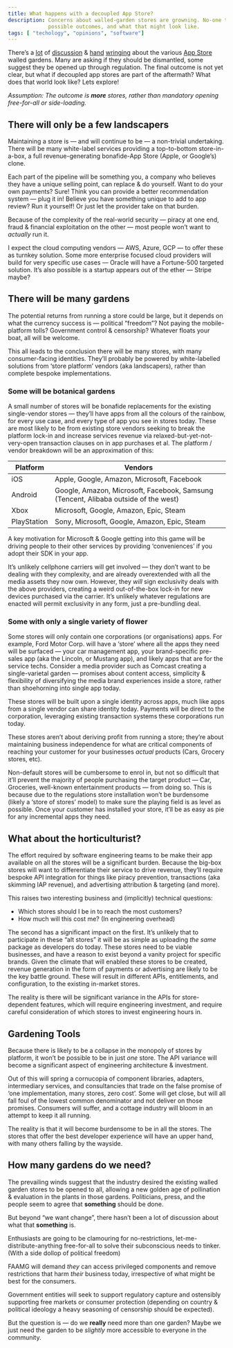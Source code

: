 ```yaml
---
title: What happens with a decoupled App Store?
description: Concerns about walled-garden stores are growning. No-one talks about
             possible outcomes, and what that might look like.
tags: [ "techology", "opinions", "software"]
---
```

There’s a [lot](https://9to5mac.com/2021/03/15/apple-app-store-lobbying-bill/)
of
[discussion](https://www.politico.com/news/2021/03/03/apple-google-app-store-fights-move-to-the-states-473388)
&
[hand](https://www.reuters.com/article/uk-apple-probe-britain/uk-starts-probe-on-apple-over-alleged-app-store-monopoly-idUSKBN2AW136)
[wringing](https://9to5mac.com/2021/03/08/european-antitrust-complaint-critical/)
about the various [App
Store](https://techcrunch.com/2021/02/17/epic-games-takes-its-apple-app-store-fight-to-europe/)
walled gardens. Many are asking if they should be dismantled, some suggest they
be opened up through regulation. The final outcome is not yet clear, but what if
decoupled app stores are part of the aftermath? What does that world look like?
Lets explore!

*Assumption: The outcome is **more** stores, rather than mandatory opening
free-for-all or  side-loading.*
## There will only be a few landscapers
Maintaining a store is — and will continue to be — a non-trivial undertaking.
There will be many white-label services providing a top-to-bottom
store-in-a-box, a full revenue-generating bonafide-App Store (Apple, or
Google’s) clone.

Each part of the pipeline will be something you, a company who believes they
have a unique selling point, can replace & do yourself. Want to do your own
payments? Sure! Think you can provide a better recommendation system — plug it
in! Believe you have something unique to add to app review? Run it yourself! Or
just let the provider take on that burden.

Because of the complexity of the real-world security — piracy at one end, fraud
& financial exploitation on the other — most people won’t want to *actually* run
it.

I expect the cloud computing vendors — AWS, Azure, GCP — to offer these as
turnkey solution. Some more enterprise focused cloud providers will build for
very specific use cases — Oracle will have a Fortune-500 targeted solution. It’s
also possible is a startup appears out of the ether — Stripe maybe?

## There will be many gardens
The potential returns from running a store could be large, but it depends on
what the currency success is — political “freedom”? Not paying the
mobile-platform tolls? Government control & censorship? Whatever floats your
boat, all will be welcome.

This all leads to the conclusion there will be many stores, with many
consumer-facing identities. They’ll probably be powered by white-labelled
solutions from ‘store platform’ vendors (aka landscapers), rather than complete
bespoke implementations.

### Some will be botanical gardens
A small number of stores will be bonafide replacements for the existing
single-vendor stores — they’ll have apps from all the colours of the rainbow,
for every use case, and every type of app you see in stores today. These are
most likely to be from existing store vendors seeking to break the platform
lock-in and increase services revenue via relaxed-but-yet-not-very-open
transaction clauses on in app purchases et al. The platform / vendor breakdown
will be an approximation of this:

| Platform    | Vendors                                                      |
|-------------|--------------------------------------------------------------|
| iOS         | Apple, Google, Amazon, Microsoft, Facebook                   |
| Android     | Google, Amazon, Microsoft, Facebook, Samsung (Tencent, Alibaba outside of the west) |
| Xbox        | Microsoft, Google, Amazon, Epic, Steam                       |
| PlayStation | Sony, Microsoft, Google, Amazon, Epic, Steam                 |

A key motivation for Microsoft & Google getting into this game will be driving
people to their other services by providing ‘conveniences’ if you adopt their
SDK in your app.

It’s unlikely cellphone carriers will get involved — they don’t want to be
dealing with they complexity, and are already overextended with all the media
assets they now own. However, they *will* sign exclusivity deals with the above
providers, creating a weird out-of-the-box lock-in for new devices purchased via
the carrier. It’s unlikely whatever regulations are enacted will permit
exclusivity in any form, just a pre-bundling deal.

### Some with only a single variety of flower
Some stores will only contain one corporations (or organisations) apps. For
example, Ford Motor Corp. will have a ‘store’ where all the apps they need will
be surfaced — your car management app, your brand-specific pre-sales app (aka
the Lincoln, or Mustang app), and likely apps that are for the service techs.
Consider a media provider such as Comcast creating a single-varietal garden —
promises about content access, simplicity & flexibility of diversifying the
media brand experiences inside a store, rather than shoehorning into single app
today.

These stores will be built upon a single identity across apps, much like apps
from a single vendor can share identity today. Payments will be direct to the
corporation, leveraging existing transaction systems these corporations run
today.

These stores aren’t about deriving profit from running a store; they’re about
maintaining business independence for what are critical components of reaching
your customer for your businesses *actual* products (Cars, Grocery stores, etc).

Non-default stores will be cumbersome to enrol in, but not so difficult that
it’ll prevent the majority of people purchasing the target product — Car,
Groceries, well-known entertainment products — from doing so. This is because
due to the regulations store installation won’t be burdensome (likely a ‘store
of stores’ model) to make sure the playing field is as level as possible. Once
your customer has installed your store, it’ll be as easy as pie for any
incremental apps they need.

## What about the horticulturist?
The effort required by software engineering teams to be make their app available
on all the stores will be a significant burden. Because the big-box stores will
want to differentiate their service to drive revenue, they’ll require bespoke
API integration for things like piracy prevention, transactions (aka skimming
IAP revenue), and advertising attribution & targeting (and more).

This raises two interesting business and (implicitly) technical questions:
- Which stores should I be in to reach the most customers?
- How much will this cost me? (In engineering overhead)

The second has a significant impact on the first. It’s unlikely that to
participate in these “alt stores” it will be as simple as uploading *the same*
package as developers do today. These stores need to be viable businesses, and
have a reason to exist beyond a vanity project for specific brands. Given the
climate that will enabled these stores to be created, revenue generation in the
form of payments or advertising are likely to be the key battle ground. These
will result in different APIs, entitlements, and configuration, to the existing
in-market stores.

The reality is there will be significant variance in the APIs for
store-dependent features, which will require engineering investment, and require
careful consideration of which stores to invest engineering hours in.

## Gardening Tools
Because there is likely to be a collapse in the monopoly of stores by platform,
it won’t be possible to be in just *one* store. The API variance will become a
significant aspect of engineering architecture & investment.

Out of this will spring a cornucopia of component libraries, adapters,
intermediary services, and consultancies that trade on the false promise of ‘one
implementation, many stores, zero cost’. Some will get close, but will all fall
foul of the lowest common denominator and not deliver on those promises.
Consumers will suffer, and a cottage industry will bloom in an attempt to keep
it all running.

The reality is that it will become burdensome to be in all the stores. The
stores that offer the best developer experience will have an upper hand, with
many others falling by the wayside.

## How many gardens do we need?
The prevailing winds suggest that the industry desired the existing walled
garden stores to be opened to all, allowing a new golden age of pollination &
evaluation in the plants in those gardens. Politicians, press, and the people
seem to agree that **something** should be done.

But beyond “we want change”, there hasn’t been a lot of discussion about what
that **something** is. 

Enthusiasts are going to be clamouring for no-restrictions,
let-me-distribute-anything free-for-all to solve their subconscious needs to
tinker. (With a side dollop of political freedom)

FAAMG will demand *they* can access privileged components and remove
restrictions that harm *their* business today, irrespective of what might be
best for the consumers.

Government entities will seek to support regulatory capture and ostensibly
supporting free markets or consumer protection (depending on country & political
ideology a heavy seasoning of censorship should be expected).

But the question is — do we **really** need more than one garden? Maybe we just
need the garden to be *slightly* more accessible to everyone in the community.